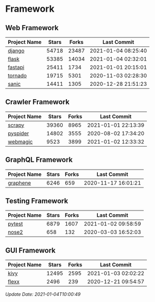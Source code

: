 # Framework

## Web Framework
| Project Name | Stars | Forks | Last Commit |
| ------------ | ----- | ----- | ----------- |
| [django](https://github.com/django/django) | 54718 | 23487 | 2021-01-04 08:25:40 |
| [flask](https://github.com/pallets/flask) | 53385 | 14034 | 2021-01-04 02:32:01 |
| [fastapi](https://github.com/tiangolo/fastapi) | 25411 | 1734 | 2021-01-01 20:15:01 |
| [tornado](https://github.com/tornadoweb/tornado) | 19715 | 5301 | 2020-11-03 02:28:30 |
| [sanic](https://github.com/huge-success/sanic) | 14411 | 1305 | 2020-12-28 21:51:23 |

## Crawler Framework
| Project Name | Stars | Forks | Last Commit |
| ------------ | ----- | ----- | ----------- |
| [scrapy](https://github.com/scrapy/scrapy) | 39360 | 8965 | 2021-01-01 22:13:39 |
| [pyspider](https://github.com/binux/pyspider) | 14802 | 3555 | 2020-08-02 17:34:20 |
| [webmagic](https://github.com/code4craft/webmagic) | 9523 | 3899 | 2021-01-02 12:33:32 |

## GraphQL Framework
| Project Name | Stars | Forks | Last Commit |
| ------------ | ----- | ----- | ----------- |
| [graphene](https://github.com/graphql-python/graphene) | 6246 | 659 | 2020-11-17 16:01:21 |

## Testing Framework
| Project Name | Stars | Forks | Last Commit |
| ------------ | ----- | ----- | ----------- |
| [pytest](https://github.com/pytest-dev/pytest) | 6879 | 1607 | 2021-01-02 09:58:59 |
| [nose2](https://github.com/nose-devs/nose2) | 658 | 132 | 2020-03-03 16:52:03 |

## GUI Framework
| Project Name | Stars | Forks | Last Commit |
| ------------ | ----- | ----- | ----------- |
| [kivy](https://github.com/kivy/kivy) | 12495 | 2595 | 2021-01-03 02:02:22 |
| [flexx](https://github.com/flexxui/flexx) | 2496 | 239 | 2020-12-21 09:54:57 |

*Update Date: 2021-01-04T10:00:49*